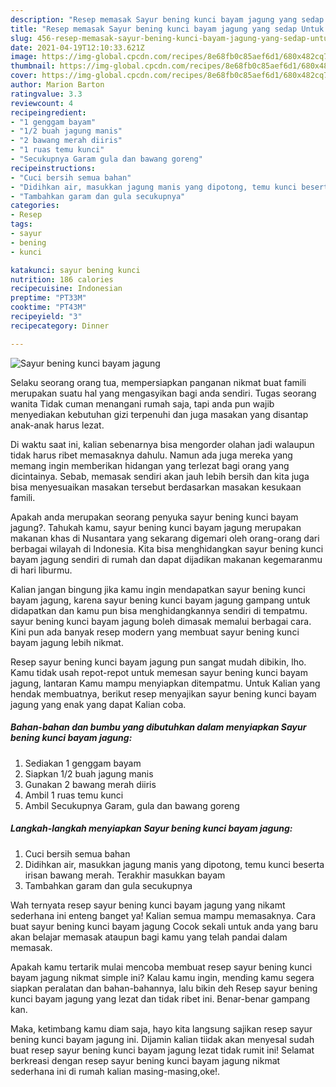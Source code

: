 ```yaml
---
description: "Resep memasak Sayur bening kunci bayam jagung yang sedap Untuk Jualan"
title: "Resep memasak Sayur bening kunci bayam jagung yang sedap Untuk Jualan"
slug: 456-resep-memasak-sayur-bening-kunci-bayam-jagung-yang-sedap-untuk-jualan
date: 2021-04-19T12:10:33.621Z
image: https://img-global.cpcdn.com/recipes/8e68fb0c85aef6d1/680x482cq70/sayur-bening-kunci-bayam-jagung-foto-resep-utama.jpg
thumbnail: https://img-global.cpcdn.com/recipes/8e68fb0c85aef6d1/680x482cq70/sayur-bening-kunci-bayam-jagung-foto-resep-utama.jpg
cover: https://img-global.cpcdn.com/recipes/8e68fb0c85aef6d1/680x482cq70/sayur-bening-kunci-bayam-jagung-foto-resep-utama.jpg
author: Marion Barton
ratingvalue: 3.3
reviewcount: 4
recipeingredient:
- "1 genggam bayam"
- "1/2 buah jagung manis"
- "2 bawang merah diiris"
- "1 ruas temu kunci"
- "Secukupnya Garam gula dan bawang goreng"
recipeinstructions:
- "Cuci bersih semua bahan"
- "Didihkan air, masukkan jagung manis yang dipotong, temu kunci beserta irisan bawang merah. Terakhir masukkan bayam"
- "Tambahkan garam dan gula secukupnya"
categories:
- Resep
tags:
- sayur
- bening
- kunci

katakunci: sayur bening kunci 
nutrition: 186 calories
recipecuisine: Indonesian
preptime: "PT33M"
cooktime: "PT43M"
recipeyield: "3"
recipecategory: Dinner

---
```



![Sayur bening kunci bayam jagung](https://img-global.cpcdn.com/recipes/8e68fb0c85aef6d1/680x482cq70/sayur-bening-kunci-bayam-jagung-foto-resep-utama.jpg)

Selaku seorang orang tua, mempersiapkan panganan nikmat buat famili merupakan suatu hal yang mengasyikan bagi anda sendiri. Tugas seorang  wanita Tidak cuman menangani rumah saja, tapi anda pun wajib menyediakan kebutuhan gizi terpenuhi dan juga masakan yang disantap anak-anak harus lezat.

Di waktu  saat ini, kalian sebenarnya bisa mengorder olahan jadi walaupun tidak harus ribet memasaknya dahulu. Namun ada juga mereka yang memang ingin memberikan hidangan yang terlezat bagi orang yang dicintainya. Sebab, memasak sendiri akan jauh lebih bersih dan kita juga bisa menyesuaikan masakan tersebut berdasarkan masakan kesukaan famili. 



Apakah anda merupakan seorang penyuka sayur bening kunci bayam jagung?. Tahukah kamu, sayur bening kunci bayam jagung merupakan makanan khas di Nusantara yang sekarang digemari oleh orang-orang dari berbagai wilayah di Indonesia. Kita bisa menghidangkan sayur bening kunci bayam jagung sendiri di rumah dan dapat dijadikan makanan kegemaranmu di hari liburmu.

Kalian jangan bingung jika kamu ingin mendapatkan sayur bening kunci bayam jagung, karena sayur bening kunci bayam jagung gampang untuk didapatkan dan kamu pun bisa menghidangkannya sendiri di tempatmu. sayur bening kunci bayam jagung boleh dimasak memalui berbagai cara. Kini pun ada banyak resep modern yang membuat sayur bening kunci bayam jagung lebih nikmat.

Resep sayur bening kunci bayam jagung pun sangat mudah dibikin, lho. Kamu tidak usah repot-repot untuk memesan sayur bening kunci bayam jagung, lantaran Kamu mampu menyiapkan ditempatmu. Untuk Kalian yang hendak membuatnya, berikut resep menyajikan sayur bening kunci bayam jagung yang enak yang dapat Kalian coba.

<!--inarticleads1-->

##### Bahan-bahan dan bumbu yang dibutuhkan dalam menyiapkan Sayur bening kunci bayam jagung:

1. Sediakan 1 genggam bayam
1. Siapkan 1/2 buah jagung manis
1. Gunakan 2 bawang merah diiris
1. Ambil 1 ruas temu kunci
1. Ambil Secukupnya Garam, gula dan bawang goreng




<!--inarticleads2-->

##### Langkah-langkah menyiapkan Sayur bening kunci bayam jagung:

1. Cuci bersih semua bahan
1. Didihkan air, masukkan jagung manis yang dipotong, temu kunci beserta irisan bawang merah. Terakhir masukkan bayam
1. Tambahkan garam dan gula secukupnya




Wah ternyata resep sayur bening kunci bayam jagung yang nikamt sederhana ini enteng banget ya! Kalian semua mampu memasaknya. Cara buat sayur bening kunci bayam jagung Cocok sekali untuk anda yang baru akan belajar memasak ataupun bagi kamu yang telah pandai dalam memasak.

Apakah kamu tertarik mulai mencoba membuat resep sayur bening kunci bayam jagung nikmat simple ini? Kalau kamu ingin, mending kamu segera siapkan peralatan dan bahan-bahannya, lalu bikin deh Resep sayur bening kunci bayam jagung yang lezat dan tidak ribet ini. Benar-benar gampang kan. 

Maka, ketimbang kamu diam saja, hayo kita langsung sajikan resep sayur bening kunci bayam jagung ini. Dijamin kalian tiidak akan menyesal sudah buat resep sayur bening kunci bayam jagung lezat tidak rumit ini! Selamat berkreasi dengan resep sayur bening kunci bayam jagung nikmat sederhana ini di rumah kalian masing-masing,oke!.

